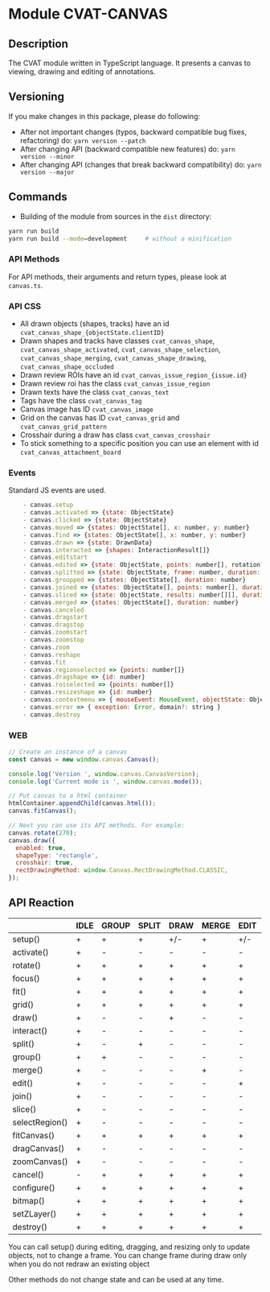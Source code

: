 # Module CVAT-CANVAS

## Description

The CVAT module written in TypeScript language.
It presents a canvas to viewing, drawing and editing of annotations.

## Versioning

If you make changes in this package, please do following:

- After not important changes (typos, backward compatible bug fixes, refactoring) do: `yarn version --patch`
- After changing API (backward compatible new features) do: `yarn version --minor`
- After changing API (changes that break backward compatibility) do: `yarn version --major`

## Commands

- Building of the module from sources in the `dist` directory:

```bash
yarn run build
yarn run build --mode=development     # without a minification
```

### API Methods

For API methods, their arguments and return types, please look at ``canvas.ts``.

### API CSS

- All drawn objects (shapes, tracks) have an id `cvat_canvas_shape_{objectState.clientID}`
- Drawn shapes and tracks have classes `cvat_canvas_shape`,
  `cvat_canvas_shape_activated`,
  `cvat_canvas_shape_selection`,
  `cvat_canvas_shape_merging`,
  `cvat_canvas_shape_drawing`,
  `cvat_canvas_shape_occluded`
- Drawn review ROIs have an id `cvat_canvas_issue_region_{issue.id}`
- Drawn review roi has the class `cvat_canvas_issue_region`
- Drawn texts have the class `cvat_canvas_text`
- Tags have the class `cvat_canvas_tag`
- Canvas image has ID `cvat_canvas_image`
- Grid on the canvas has ID `cvat_canvas_grid` and `cvat_canvas_grid_pattern`
- Crosshair during a draw has class `cvat_canvas_crosshair`
- To stick something to a specific position you can use an element with id `cvat_canvas_attachment_board`

### Events

Standard JS events are used.

```js
    - canvas.setup
    - canvas.activated => {state: ObjectState}
    - canvas.clicked => {state: ObjectState}
    - canvas.moved => {states: ObjectState[], x: number, y: number}
    - canvas.find => {states: ObjectState[], x: number, y: number}
    - canvas.drawn => {state: DrawnData}
    - canvas.interacted => {shapes: InteractionResult[]}
    - canvas.editstart
    - canvas.edited => {state: ObjectState, points: number[], rotation?: number}
    - canvas.splitted => {state: ObjectState, frame: number, duration: number}
    - canvas.groupped => {states: ObjectState[], duration: number}
    - canvas.joined => {states: ObjectState[], points: number[], duration: number}
    - canvas.sliced => {state: ObjectState, results: number[][], duration: number}
    - canvas.merged => {states: ObjectState[], duration: number}
    - canvas.canceled
    - canvas.dragstart
    - canvas.dragstop
    - canvas.zoomstart
    - canvas.zoomstop
    - canvas.zoom
    - canvas.reshape
    - canvas.fit
    - canvas.regionselected => {points: number[]}
    - canvas.dragshape => {id: number}
    - canvas.roiselected => {points: number[]}
    - canvas.resizeshape => {id: number}
    - canvas.contextmenu => { mouseEvent: MouseEvent, objectState: ObjectState,  pointID: number }
    - canvas.error => { exception: Error, domain?: string }
    - canvas.destroy
```

### WEB

```js
// Create an instance of a canvas
const canvas = new window.canvas.Canvas();

console.log('Version ', window.canvas.CanvasVersion);
console.log('Current mode is ', window.canvas.mode());

// Put canvas to a html container
htmlContainer.appendChild(canvas.html());
canvas.fitCanvas();

// Next you can use its API methods. For example:
canvas.rotate(270);
canvas.draw({
  enabled: true,
  shapeType: 'rectangle',
  crosshair: true,
  rectDrawingMethod: window.Canvas.RectDrawingMethod.CLASSIC,
});
```

<!--lint disable maximum-line-length-->

## API Reaction

|                | IDLE | GROUP | SPLIT | DRAW | MERGE | EDIT | DRAG | RESIZE | ZOOM_CANVAS | DRAG_CANVAS | INTERACT | JOIN | SLICE | SELECT_REGION |
| -------------- | ---- | ----- | ----- | ---- | ----- | ---- | ---- | ------ | ----------- | ----------- | -------- | ---- | ----- | ------------- |
| setup()        | +    | +     | +     | +/-  | +     | +/-  | +/-  | +/-    | +           | +           | +        | +    | +     | +             |
| activate()     | +    | -     | -     | -    | -     | -    | -    | -      | -           | -           | -        | -    | -     | -             |
| rotate()       | +    | +     | +     | +    | +     | +    | +    | +      | +           | +           | +        | +    | +     | +             |
| focus()        | +    | +     | +     | +    | +     | +    | +    | +      | +           | +           | +        | +    | +     | +             |
| fit()          | +    | +     | +     | +    | +     | +    | +    | +      | +           | +           | +        | +    | +     | +             |
| grid()         | +    | +     | +     | +    | +     | +    | +    | +      | +           | +           | +        | +    | +     | +             |
| draw()         | +    | -     | -     | +    | -     | -    | -    | -      | -           | -           | -        | -    | -     | -             |
| interact()     | +    | -     | -     | -    | -     | -    | -    | -      | -           | -           | +        | -    | -     | -             |
| split()        | +    | -     | +     | -    | -     | -    | -    | -      | -           | -           | -        | -    | -     | -             |
| group()        | +    | +     | -     | -    | -     | -    | -    | -      | -           | -           | -        | -    | -     | -             |
| merge()        | +    | -     | -     | -    | +     | -    | -    | -      | -           | -           | -        | -    | -     | -             |
| edit()         | +    | -     | -     | -    | -     | +    | -    | -      | -           | -           | -        | -    | -     | -             |
| join()         | +    | -     | -     | -    | -     | -    | -    | -      | -           | -           | -        | +    | -     | -             |
| slice()        | +    | -     | -     | -    | -     | -    | -    | -      | -           | -           | -        | -    | +     | -             |
| selectRegion() | +    | -     | -     | -    | -     | -    | -    | -      | -           | -           | -        | -    | -     | +             |
| fitCanvas()    | +    | +     | +     | +    | +     | +    | +    | +      | +           | +           | +        | +    | +     | +             |
| dragCanvas()   | +    | -     | -     | -    | -     | -    | +    | -      | -           | +           | -        | -    | -     | -             |
| zoomCanvas()   | +    | -     | -     | -    | -     | -    | -    | +      | +           | -           | -        | -    | -     | -             |
| cancel()       | -    | +     | +     | +    | +     | +    | +    | +      | +           | +           | +        | +    | +     | +             |
| configure()    | +    | +     | +     | +    | +     | +    | +    | +      | +           | +           | +        | +    | +     | +             |
| bitmap()       | +    | +     | +     | +    | +     | +    | +    | +      | +           | +           | +        | +    | +     | +             |
| setZLayer()    | +    | +     | +     | +    | +     | +    | +    | +      | +           | +           | +        | +    | +     | +             |
| destroy()      | +    | +     | +     | +    | +     | +    | +    | +      | +           | +           | +        | +    | +     | +             |

<!--lint enable maximum-line-length-->

You can call setup() during editing, dragging, and resizing only to update objects, not to change a frame.
You can change frame during draw only when you do not redraw an existing object

Other methods do not change state and can be used at any time.
